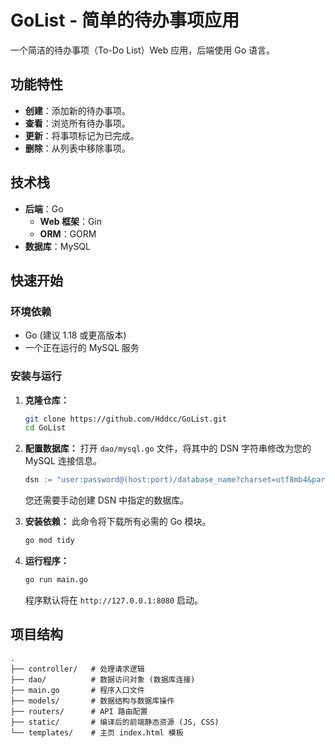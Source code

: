 # GoList - 简单的待办事项应用

一个简洁的待办事项（To-Do List）Web 应用，后端使用 Go 语言。

## 功能特性

- **创建**：添加新的待办事项。
- **查看**：浏览所有待办事项。
- **更新**：将事项标记为已完成。
- **删除**：从列表中移除事项。

## 技术栈

- **后端**：Go
  - **Web 框架**：Gin
  - **ORM**：GORM
- **数据库**：MySQL

## 快速开始

### 环境依赖

- Go (建议 1.18 或更高版本)
- 一个正在运行的 MySQL 服务

### 安装与运行

1.  **克隆仓库：**
    ```bash
    git clone https://github.com/Hddcc/GoList.git
    cd GoList
    ```

2.  **配置数据库：**
    打开 `dao/mysql.go` 文件，将其中的 DSN 字符串修改为您的 MySQL 连接信息。
    ```go
    dsn := "user:password@(host:port)/database_name?charset=utf8mb4&parseTime=True&loc=Local"
    ```
    您还需要手动创建 DSN 中指定的数据库。

3.  **安装依赖：**
    此命令将下载所有必需的 Go 模块。
    ```bash
    go mod tidy
    ```

4.  **运行程序：**
    ```bash
    go run main.go
    ```
    程序默认将在 `http://127.0.0.1:8080` 启动。

## 项目结构

```
.
├── controller/   # 处理请求逻辑
├── dao/          # 数据访问对象 (数据库连接)
├── main.go       # 程序入口文件
├── models/       # 数据结构与数据库操作
├── routers/      # API 路由配置
├── static/       # 编译后的前端静态资源 (JS, CSS)
└── templates/    # 主页 index.html 模板
```
